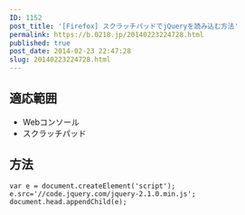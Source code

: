 ```yaml
---
ID: 1152
post_title: '[Firefox] スクラッチパッドでjQueryを読み込む方法'
permalink: https://b.0218.jp/20140223224728.html
published: true
post_date: 2014-02-23 22:47:28
slug: 20140223224728.html
---
```

<!--more-->

<h2>適応範囲</h2>

<ul>
<li>Webコンソール</li>
<li>スクラッチパッド</li>
</ul>

<h2>方法</h2>

<pre><code class="language-javascript">var e = document.createElement('script');
e.src='//code.jquery.com/jquery-2.1.0.min.js';
document.head.appendChild(e);
</code></pre>